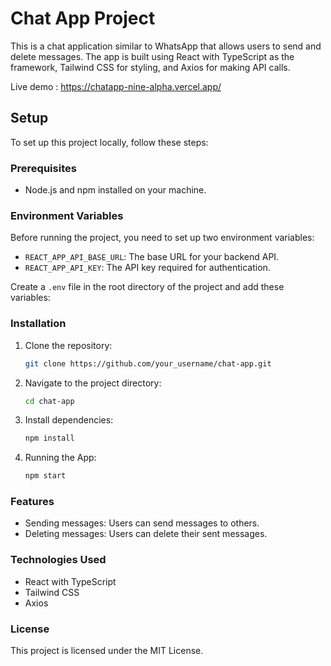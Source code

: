 # Chat App Project

This is a chat application similar to WhatsApp that allows users to send and delete messages. The app is built using React with TypeScript as the framework, Tailwind CSS for styling, and Axios for making API calls.

Live demo : https://chatapp-nine-alpha.vercel.app/

## Setup

To set up this project locally, follow these steps:

### Prerequisites

- Node.js and npm installed on your machine.

### Environment Variables

Before running the project, you need to set up two environment variables:

- `REACT_APP_API_BASE_URL`: The base URL for your backend API.
- `REACT_APP_API_KEY`: The API key required for authentication.

Create a `.env` file in the root directory of the project and add these variables:

### Installation

1. Clone the repository:
   ```bash
   git clone https://github.com/your_username/chat-app.git
   ```
2. Navigate to the project directory:
   ```bash
   cd chat-app
   ```
3. Install dependencies:
   ```bash
   npm install
   ```
4. Running the App:
   ```bash
   npm start
   ```

### Features

- Sending messages: Users can send messages to others.
- Deleting messages: Users can delete their sent messages.

### Technologies Used

- React with TypeScript
- Tailwind CSS
- Axios

### License

This project is licensed under the MIT License.
